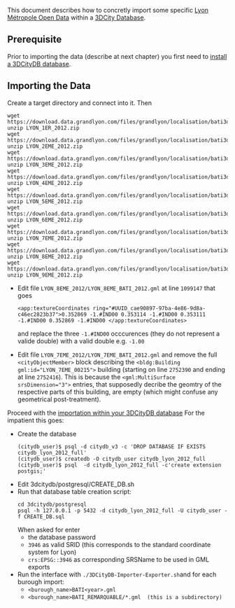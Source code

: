 This document describes how to concretly import some specific [Lyon Métropole Open Data](https://data.grandlyon.com/) within a [3DCity Database](https://github.com/3dcitydb/3dcitydb).

## Prerequisite
Prior to importing the data (describe at next chapter) you first need to [install a 3DCityDB database](Install3DCityDB.md). 

## Importing the Data
Create a target directory and connect into it. Then
````
wget https://download.data.grandlyon.com/files/grandlyon/localisation/bati3d/LYON_1ER_2012.zip
unzip LYON_1ER_2012.zip
wget https://download.data.grandlyon.com/files/grandlyon/localisation/bati3d/LYON_2EME_2012.zip
unzip LYON_2EME_2012.zip
wget https://download.data.grandlyon.com/files/grandlyon/localisation/bati3d/LYON_3EME_2012.zip
unzip LYON_3EME_2012.zip
wget https://download.data.grandlyon.com/files/grandlyon/localisation/bati3d/LYON_4EME_2012.zip
unzip LYON_4EME_2012.zip
wget https://download.data.grandlyon.com/files/grandlyon/localisation/bati3d/LYON_5EME_2012.zip
unzip LYON_5EME_2012.zip
wget https://download.data.grandlyon.com/files/grandlyon/localisation/bati3d/LYON_6EME_2012.zip
unzip LYON_6EME_2012.zip
wget https://download.data.grandlyon.com/files/grandlyon/localisation/bati3d/LYON_7EME_2012.zip
unzip LYON_7EME_2012.zip
wget https://download.data.grandlyon.com/files/grandlyon/localisation/bati3d/LYON_8EME_2012.zip
unzip LYON_8EME_2012.zip
wget https://download.data.grandlyon.com/files/grandlyon/localisation/bati3d/LYON_9EME_2012.zip
unzip LYON_9EME_2012.zip
````

 * Edit file `LYON_8EME_2012/LYON_8EME_BATI_2012.gml` at line `1099147` that goes
   ```
   <app:textureCoordinates ring="#UUID_cae90897-97ba-4e86-9d8a-c46ec2823b37">0.352869 -1.#IND00 0.353114 -1.#IND00 0.353111 -1.#IND00 0.352869 -1.#IND00 </app:textureCoordinates>
   ```
   and replace the three `-1.#IND00` occcurences (they do not represent a valide double) with a valid double e.g. `-1.00`

 * Edit file `LYON_7EME_2012/LYON_7EME_BATI_2012.gml` and remove the full `<cityObjectMember>` block describing the `<bldg:Building gml:id="LYON_7EME_00215">` building (starting on line `2752390` and ending at line `2752416`). This is because the `<gml:MultiSurface srsDimension="3">` entries, that supposedly decribe the geomtry of the respective parts of this building, are empty (which might confuse any geometrical post-treatment). 
 
Proceed with the [importation within your 3DCityDB database](Install3DCityDB.md#import-some-citygml-file-content)
For the impatient this goes:
 * Create the database
   ````
   (citydb_user)$ psql -d citydb_v3 -c 'DROP DATABASE IF EXISTS citydb_lyon_2012_full'
   (citydb_user)$ createdb -O citydb_user citydb_lyon_2012_full
   (citydb_user)$ psql  -d citydb_lyon_2012_full -c'create extension postgis;'
   ```` 
 * Edit 3dcitydb/postgresql/CREATE_DB.sh
 * Run that database table creation script:
   ````
   cd 3dcitydb/postgresql
   psql -h 127.0.0.1 -p 5432 -d citydb_lyon_2012_full -U citydb_user -f CREATE_DB.sql
   ````
   When asked for enter 
    - the database password
    - `3946` as valid SRID (this corresponds to the standard coordinate system for Lyon)
    - `crs:EPSG::3946` as corresponding SRSName to be used in GML exports
 * Run the interface with `./3DCityDB-Importer-Exporter.sh`and for each burough import:
   - `<burough_name>BATI<year>.gml`
   - `<burough_name>BATI_REMARQUABLE/*.gml  (this is a subdirectory)`
